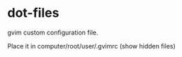 # dot-files
gvim custom configuration file.

Place it in computer/root/user/.gvimrc (show hidden files)
